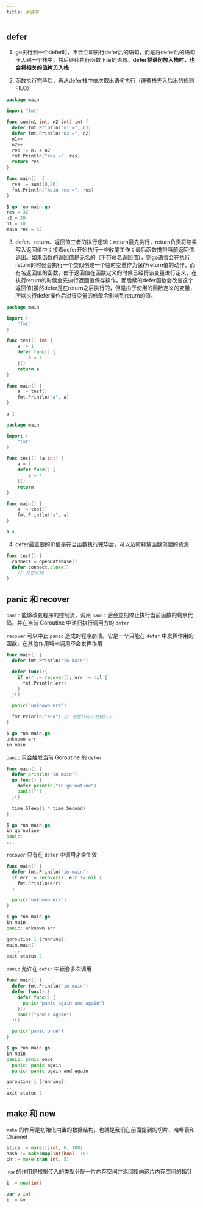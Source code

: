 ```yaml
---
title: 关键字
---
```


## defer

1. go执行到一个defer时，不会立即执行defer后的语句，而是将defer后的语句压入到一个栈中，然后继续执行函数下面的语句。**defer将语句放入栈时，也会将相关的值拷贝入栈**

2. 函数执行完毕后，再从defer栈中依次取出语句执行（遵循栈先入后出的规则 FILO）

```go
package main

import "fmt"

func sum(n1 int, n2 int) int {
  defer fmt.Println("n1 =", n1)
  defer fmt.Println("n2 =", n2)
  n1++
  n2++
  res := n1 + n2
  fmt.Println("res =", res)
  return res
}

func main()  {
  res := sum(10,20)
  fmt.Println("main res =", res)
}

$ go run main.go
res = 32
n2 = 20
n1 = 10
main res = 32
```

3. defer、return、返回值三者的执行逻辑：return最先执行，return负责将结果写入返回值中；接着defer开始执行一些收尾工作；最后函数携带当前返回值退出。如果函数的返回值是无名的（不带命名返回值），则go语言会在执行return的时候会执行一个类似创建一个临时变量作为保存return值的动作，而有名返回值的函数，由于返回值在函数定义的时候已经将该变量进行定义，在执行return的时候会先执行返回值保存操作，而后续的defer函数会改变这个返回值(虽然defer是在return之后执行的，但是由于使用的函数定义的变量，所以执行defer操作后对该变量的修改会影响到return的值。

```go
package main

import (
    "fmt"
)

func test() int {
    a := 1
    defer func() {
        a = 4
    }()
    return a
}

func main() {
    a := test()
    fmt.Println("a", a)
}

a 1
```

```go
package main

import (
    "fmt"
)

func test() (a int) {
    a = 1
    defer func() {
        a = 4
    }()
    return
}

func main() {
    a := test()
    fmt.Println("a", a)
}

a 4
```

4. defer最主要的价值是在当函数执行完毕后，可以及时释放函数创建的资源

```go
func test() {
  connect = openDatabase()
  defer connect.close()
    // 其它代码
}
```

## panic 和 recover

`panic` 能够改变程序的控制流，调用 `panic` 后会立刻停止执行当前函数的剩余代码，并在当前 Goroutine 中递归执行调用方的 `defer`

`recover` 可以中止 `panic` 造成的程序崩溃。它是一个只能在 `defer` 中发挥作用的函数，在其他作用域中调用不会发挥作用

```go
func main() {
  defer fmt.Println("in main")

  defer func(){
    if err := recover(); err != nil {
      fmt.Println(err)
    }
  }()

  panic("unknown err")

  fmt.Println("end") // 这里代码不会执行了
}

$ go run main.go
unknown err
in main
```

`panic` 只会触发当前 Goroutine 的 `defer`

```go
func main() {
  defer println("in main")
  go func() {
    defer println("in goroutine")
    panic("")
  }()

  time.Sleep(1 * time.Second)
}

$ go run main.go
in goroutine
panic:
...
```

`recover` 只有在 `defer` 中调用才会生效

```go
func main() {
  defer fmt.Println("in main")
  if err := recover(); err != nil {
    fmt.Println(err)
  }

  panic("unknown err")
}

$ go run main.go
in main
panic: unknown err

goroutine 1 [running]:
main.main()
  ...
exit status 2
```

`panic` 允许在 `defer` 中嵌套多次调用

```go
func main() {
  defer fmt.Println("in main")
  defer func() {
    defer func() {
      panic("panic again and again")
    }()
    panic("panic again")
  }()

  panic("panic once")
}

$ go run main.go
in main
panic: panic once
  panic: panic again
  panic: panic again and again

goroutine 1 [running]:
...
exit status 2
```

## make 和 new

`make` 的作用是初始化内置的数据结构，也就是我们在前面提到的切片、哈希表和 Channel

```go
slice := make([]int, 0, 100)
hash := make(map[int]bool, 10)
ch := make(chan int, 5)
```

`new` 的作用是根据传入的类型分配一片内存空间并返回指向这片内存空间的指针

```go
i := new(int)

var v int
i := &v
```
